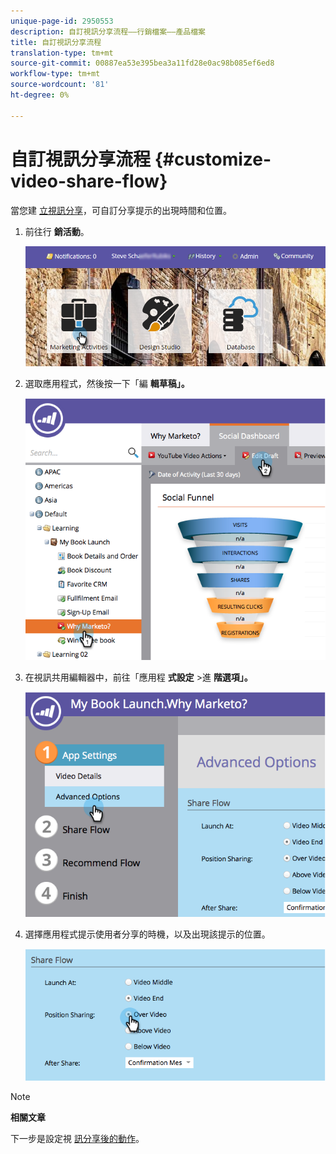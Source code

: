```yaml
---
unique-page-id: 2950553
description: 自訂視訊分享流程——行銷檔案——產品檔案
title: 自訂視訊分享流程
translation-type: tm+mt
source-git-commit: 00887ea53e395bea3a11fd28e0ac98b085ef6ed8
workflow-type: tm+mt
source-wordcount: '81'
ht-degree: 0%

---
```



# 自訂視訊分享流程 {#customize-video-share-flow}

當您建 [立視訊分享](../../../../product-docs/demand-generation/landing-pages/free-form-landing-pages/add-a-video-to-a-free-form-landing-page.md)，可自訂分享提示的出現時間和位置。

1. 前往行 **銷活動**。

   ![](assets/login-marketing-activities-2.png)

1. 選取應用程式，然後按一下「編 **輯草稿」。**

   ![](assets/image2014-9-22-16-3a40-3a41.png)

1. 在視訊共用編輯器中，前往「應用程 **式設定** >進 **階選項」。**

   ![](assets/image2014-9-22-16-3a41-3a3.png)

1. 選擇應用程式提示使用者分享的時機，以及出現該提示的位置。

   ![](assets/image2014-9-22-16-3a41-3a20.png)

>[!NOTE]
>
>**相關文章**
>
>下一步是設定視 [訊分享後的動作](configure-after-share-prompts.md)。

